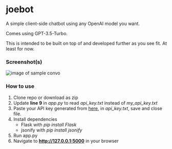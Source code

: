 # joebot

A simple client-side chatbot using any OpenAI model you want.

Comes using GPT-3.5-Turbo.

This is intended to be built on top of and developed further as you see fit. At least for now.

### Screenshot(s)

![image of sample convo](https://files.catbox.moe/gpt0r3.png)

### How to use

1. Clone repo or download as zip
2. Update **line 9** in *app.py* to read *api_key.txt* instead of *my_api_key.txt*
3. Paste your API key generated from [here](https://platform.openai.com/account/api-keys), in *api_key.txt*, save and close file.
4. Install dependencies
    - Flask with *pip install Flask*
    - jsonify with *pip install jsonify*
4. Run app.py
5. Navigate to **http://127.0.0.1:5000** in your browser